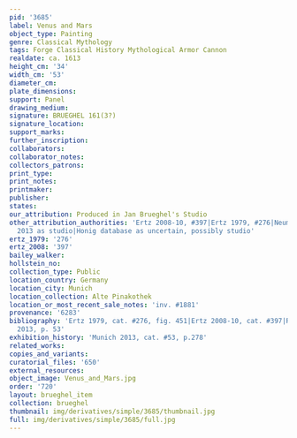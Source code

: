 ```yaml
---
pid: '3685'
label: Venus and Mars
object_type: Painting
genre: Classical Mythology
tags: Forge Classical History Mythological Armor Cannon
realdate: ca. 1613
height_cm: '34'
width_cm: '53'
diameter_cm: 
plate_dimensions: 
support: Panel
drawing_medium: 
signature: BRUEGHEL 161(3?)
signature_location: 
support_marks: 
further_inscription: 
collaborators: 
collaborator_notes: 
collectors_patrons: 
print_type: 
print_notes: 
printmaker: 
publisher: 
states: 
our_attribution: Produced in Jan Brueghel's Studio
other_attribution_authorities: 'Ertz 2008-10, #397|Ertz 1979, #276|Neumeister in Munich
  2013 as studio|Honig database as uncertain, possibly studio'
ertz_1979: '276'
ertz_2008: '397'
bailey_walker: 
hollstein_no: 
collection_type: Public
location_country: Germany
location_city: Munich
location_collection: Alte Pinakothek
location_or_most_recent_sale_notes: 'inv. #1881'
provenance: '6283'
bibliography: 'Ertz 1979, cat. #276, fig. 451|Ertz 2008-10, cat. #397|Ruby in Munich
  2013, p. 53'
exhibition_history: 'Munich 2013, cat. #53, p.278'
related_works: 
copies_and_variants: 
curatorial_files: '650'
external_resources: 
object_image: Venus_and_Mars.jpg
order: '720'
layout: brueghel_item
collection: brueghel
thumbnail: img/derivatives/simple/3685/thumbnail.jpg
full: img/derivatives/simple/3685/full.jpg
---
```


